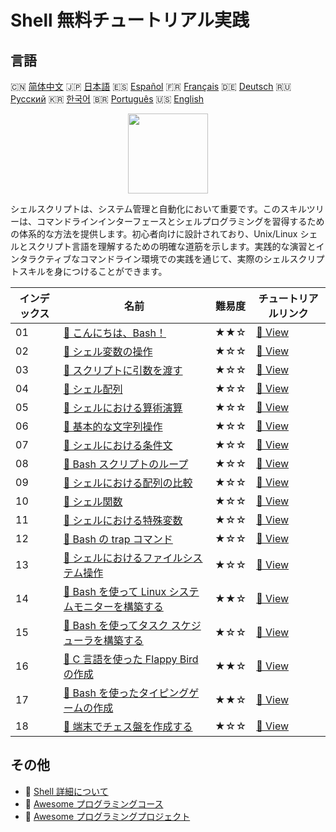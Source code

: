 # Shell 無料チュートリアル実践

## 言語

🇨🇳 [简体中文](README_zh.md) 🇯🇵 [日本語](README_ja.md) 🇪🇸 [Español](README_es.md) 🇫🇷 [Français](README_fr.md) 🇩🇪 [Deutsch](README_de.md) 🇷🇺 [Русский](README_ru.md) 🇰🇷 [한국어](README_ko.md) 🇧🇷 [Português](README_pt.md) 🇺🇸 [English](README.md) 

<div align="center">
<img width="128px" src="https://file.labex.io/path/FaVTnI4iqZP0.png">
</div>

シェルスクリプトは、システム管理と自動化において重要です。このスキルツリーは、コマンドラインインターフェースとシェルプログラミングを習得するための体系的な方法を提供します。初心者向けに設計されており、Unix/Linux シェルとスクリプト言語を理解するための明確な道筋を示します。実践的な演習とインタラクティブなコマンドライン環境での実践を通じて、実際のシェルスクリプトスキルを身につけることができます。

|   インデックス | 名前                                                                                                                                    | 難易度   | チュートリアルリンク                                                                          |
|----------------|-----------------------------------------------------------------------------------------------------------------------------------------|----------|-----------------------------------------------------------------------------------------------|
|             01 | [📖 こんにちは、Bash！](https://labex.io/ja/tutorials/linux-hello-bash-388809)                                                          | ★★☆      | [🔗 View](https://labex.io/ja/tutorials/linux-hello-bash-388809)                              |
|             02 | [📖 シェル変数の操作](https://labex.io/ja/tutorials/shell-working-with-shell-variables-388810)                                          | ★☆☆      | [🔗 View](https://labex.io/ja/tutorials/shell-working-with-shell-variables-388810)            |
|             03 | [📖 スクリプトに引数を渡す](https://labex.io/ja/tutorials/shell-passing-arguments-to-the-script-388811)                                 | ★☆☆      | [🔗 View](https://labex.io/ja/tutorials/shell-passing-arguments-to-the-script-388811)         |
|             04 | [📖 シェル配列](https://labex.io/ja/tutorials/shell-shell-arrays-388812)                                                                | ★☆☆      | [🔗 View](https://labex.io/ja/tutorials/shell-shell-arrays-388812)                            |
|             05 | [📖 シェルにおける算術演算](https://labex.io/ja/tutorials/shell-arithmetic-operations-in-shell-388813)                                  | ★☆☆      | [🔗 View](https://labex.io/ja/tutorials/shell-arithmetic-operations-in-shell-388813)          |
|             06 | [📖 基本的な文字列操作](https://labex.io/ja/tutorials/shell-basic-string-operations-388814)                                             | ★☆☆      | [🔗 View](https://labex.io/ja/tutorials/shell-basic-string-operations-388814)                 |
|             07 | [📖 シェルにおける条件文](https://labex.io/ja/tutorials/linux-conditional-statements-in-shell-388815)                                   | ★☆☆      | [🔗 View](https://labex.io/ja/tutorials/linux-conditional-statements-in-shell-388815)         |
|             08 | [📖 Bash スクリプトのループ](https://labex.io/ja/tutorials/shell-bash-scripting-loops-388816)                                           | ★☆☆      | [🔗 View](https://labex.io/ja/tutorials/shell-bash-scripting-loops-388816)                    |
|             09 | [📖 シェルにおける配列の比較](https://labex.io/ja/tutorials/shell-comparing-arrays-in-shell-388817)                                     | ★☆☆      | [🔗 View](https://labex.io/ja/tutorials/shell-comparing-arrays-in-shell-388817)               |
|             10 | [📖 シェル関数](https://labex.io/ja/tutorials/shell-shell-functions-388818)                                                             | ★☆☆      | [🔗 View](https://labex.io/ja/tutorials/shell-shell-functions-388818)                         |
|             11 | [📖 シェルにおける特殊変数](https://labex.io/ja/tutorials/shell-special-variables-in-shell-388819)                                      | ★☆☆      | [🔗 View](https://labex.io/ja/tutorials/shell-special-variables-in-shell-388819)              |
|             12 | [📖 Bash の trap コマンド](https://labex.io/ja/tutorials/linux-bash-trap-command-388820)                                                | ★☆☆      | [🔗 View](https://labex.io/ja/tutorials/linux-bash-trap-command-388820)                       |
|             13 | [📖 シェルにおけるファイルシステム操作](https://labex.io/ja/tutorials/shell-file-system-operations-in-shell-388821)                     | ★☆☆      | [🔗 View](https://labex.io/ja/tutorials/shell-file-system-operations-in-shell-388821)         |
|             14 | [📖 Bash を使って Linux システムモニターを構築する](https://labex.io/ja/tutorials/linux-build-a-linux-system-monitor-using-bash-298845) | ★★☆      | [🔗 View](https://labex.io/ja/tutorials/linux-build-a-linux-system-monitor-using-bash-298845) |
|             15 | [📖 Bash を使ってタスク スケジューラを構築する](https://labex.io/ja/tutorials/linux-build-a-task-scheduler-using-bash-298846)           | ★☆☆      | [🔗 View](https://labex.io/ja/tutorials/linux-build-a-task-scheduler-using-bash-298846)       |
|             16 | [📖 C 言語を使った Flappy Bird の作成](https://labex.io/ja/tutorials/c-building-flappy-bird-using-c-298823)                             | ★★☆      | [🔗 View](https://labex.io/ja/tutorials/c-building-flappy-bird-using-c-298823)                |
|             17 | [📖 Bash を使ったタイピングゲームの作成](https://labex.io/ja/tutorials/linux-creating-a-typing-game-using-bash-298847)                  | ★★☆      | [🔗 View](https://labex.io/ja/tutorials/linux-creating-a-typing-game-using-bash-298847)       |
|             18 | [📖 端末でチェス盤を作成する](https://labex.io/ja/tutorials/linux-chess-board-in-terminal-299820)                                       | ★☆☆      | [🔗 View](https://labex.io/ja/tutorials/linux-chess-board-in-terminal-299820)                 |

## その他

- 🔗 [Shell 詳細について](https://labex.io/ja/skilltrees/shell)
- 🔗 [Awesome プログラミングコース](https://github.com/labex-labs/awesome-programming-courses)
- 🔗 [Awesome プログラミングプロジェクト](https://github.com/labex-labs/awesome-programming-projects)

